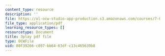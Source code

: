 ```yaml
---
content_type: resource
description: ''
file: https://ol-ocw-studio-app-production.s3.amazonaws.com/courses/7-01sc-fundamentals-of-biology-fall-2011/80f39266c897bb6463dfc13c465639b8_P-Ry4rRdDbk.pdf
file_type: application/pdf
learning_resource_types: []
resourcetype: Document
title: 3play pdf file
type: OCWFile
uid: 80f39266-c897-bb64-63df-c13c465639b8
---
```

